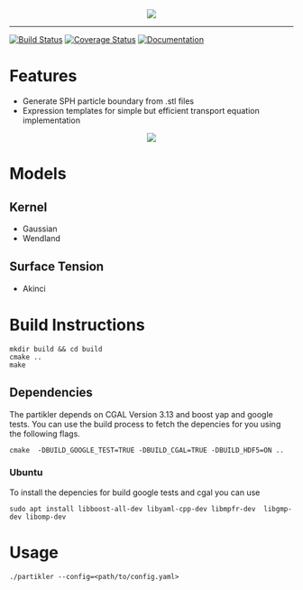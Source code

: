 <div align="center">
  <img src="https://raw.githubusercontent.com/greole/partikler/master/doc/LogoSmall.png"><br>
</div>

-----------------
[![Build Status](https://travis-ci.org/greole/partikler.svg?branch=master)](https://travis-ci.org/greole/partikler)
[![Coverage Status](https://coveralls.io/repos/github/greole/partikler/badge.svg?branch=master)](https://coveralls.io/github/greole/partikler?branch=master)
[![Documentation](https://codedocs.xyz/greole/partikler.svg)](https://codedocs.xyz/greole/partikler/)

# Features

 - Generate SPH particle boundary from .stl files
 - Expression templates for simple but efficient transport equation implementation

<div align="center">
  <img src="https://raw.githubusercontent.com/greole/partikler/master/doc/Screenshot.png"><br>
</div>

# Models

## Kernel
 - Gaussian
 - Wendland

## Surface Tension
 - Akinci





# Build Instructions

    mkdir build && cd build
    cmake ..
    make

## Dependencies

The partikler depends on CGAL Version 3.13 and boost yap and google tests. You can use the build process to fetch the depencies for you using the following flags.

    cmake  -DBUILD_GOOGLE_TEST=TRUE -DBUILD_CGAL=TRUE -DBUILD_HDF5=ON ..

### Ubuntu

To install the depencies for build google tests and cgal you can use

    sudo apt install libboost-all-dev libyaml-cpp-dev libmpfr-dev  libgmp-dev libomp-dev


# Usage

    ./partikler --config=<path/to/config.yaml>

